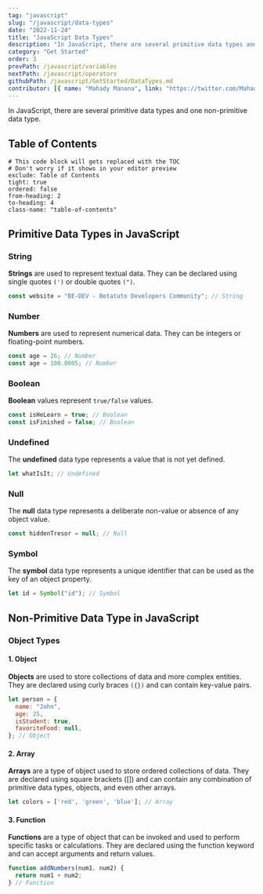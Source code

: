 ```yaml
---
tag: "javascript"
slug: "/javascript/data-types"
date: "2022-11-24"
title: "JavaScript Data Types"
description: "In JavaScript, there are several primitive data types and one non-primitive data type: String, Number, Boolean, Null, Undefined, Symbol, Object."
category: "Get Started"
order: 3
prevPath: /javascript/variables
nextPath: /javascript/operators
githubPath: /javascript/GetStarted/DataTypes.md
contributor: [{ name: "Mahady Manana", link: "https://twitter.com/MahadyManana" }]
---
```


In JavaScript, there are several primitive data types and one non-primitive data type.


## Table of Contents

```toc
# This code block will gets replaced with the TOC
# Don't worry if it shows in your editor preview
exclude: Table of Contents
tight: true
ordered: false
from-heading: 2
to-heading: 4
class-name: "table-of-contents"
```

## Primitive Data Types in JavaScript

### String

**Strings** are used to represent textual data. They can be declared using single quotes `(')` or double quotes `(")`.

```javascript
const website = "BE-DEV - Betatuto Developers Community"; // String
```

### Number

**Numbers** are used to represent numerical data. They can be integers or floating-point numbers.

```javascript
const age = 26; // Number
const age = 100.0005; // Number
```

### Boolean
   
**Boolean** values represent `true/false` values.

```javascript
const isHeLearn = true; // Boolean
const isFinished = false; // Boolean
```

### Undefined

The **undefined** data type represents a value that is not yet defined.

```javascript
let whatIsIt; // Undefined
```

### Null

The **null** data type represents a deliberate non-value or absence of any object value.

```javascript
const hiddenTresor = null; // Null
```

### Symbol

The **symbol** data type represents a unique identifier that can be used as the key of an object property.

```javascript
let id = Symbol("id"); // Symbol
```

## Non-Primitive Data Type in JavaScript

### Object Types

#### 1. **Object**

**Objects** are used to store collections of data and more complex entities. They are declared using curly braces `({})` and can contain key-value pairs.

```javascript
let person = {
  name: "John",
  age: 25,
  isStudent: true,
  favoriteFood: null,
}; // Object
```

#### 2. **Array**

**Arrays** are a type of object used to store ordered collections of data. They are declared using square brackets ([]) and can contain any combination of primitive data types, objects, and even other arrays.

```javascript
let colors = ['red', 'green', 'blue']; // Array
```

#### 3. **Function**

**Functions** are a type of object that can be invoked and used to perform specific tasks or calculations. They are declared using the function keyword and can accept arguments and return values.

```javascript
function addNumbers(num1, num2) {
  return num1 + num2;
} // Function
```
